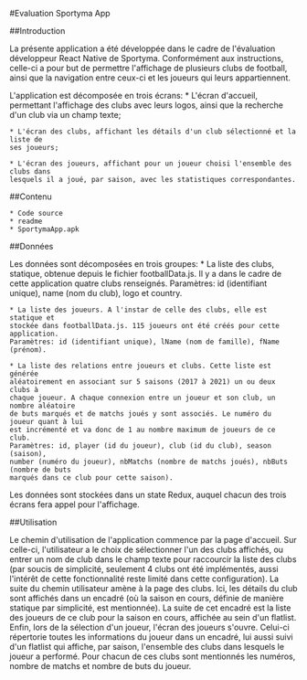 #Evaluation Sportyma App

##Introduction

La présente application a été développée dans le cadre de l'évaluation développeur 
React Native de Sportyma. Conformément aux instructions, celle-ci a pour but de 
permettre l'affichage de plusieurs clubs de football, ainsi que la navigation entre 
ceux-ci et les joueurs qui leurs appartiennent.

L'application est décomposée en trois écrans:
	* L'écran d'accueil, permettant l'affichage des clubs avec leurs logos, 
	ainsi que la recherche d'un club via un champ texte;
	
	* L'écran des clubs, affichant les détails d'un club sélectionné et la liste de 
	ses joueurs;
	
	* L'écran des joueurs, affichant pour un joueur choisi l'ensemble des clubs dans 
	lesquels il	a joué, par saison, avec les statistiques correspondantes.
	
##Contenu

	* Code source
	* readme
	* SportymaApp.apk

##Données

Les données sont décomposées en trois groupes:
	* La liste des clubs, statique, obtenue depuis le fichier footballData.js. 
	Il y a dans le cadre de cette application quatre clubs renseignés.
	Paramètres: id (identifiant unique), name (nom du club), logo et country.
	
	* La liste des joueurs. A l'instar de celle des clubs, elle est statique et
	stockée dans footballData.js. 115 joueurs ont été créés pour cette application.
	Paramètres: id (identifiant unique), lName (nom de famille), fName (prénom).
	
	* La liste des relations entre joueurs et clubs. Cette liste est générée 
	aléatoirement en associant sur 5 saisons (2017 à 2021) un ou deux clubs à 
	chaque joueur. A chaque connexion entre un joueur et son club, un nombre aléatoire
	de buts marqués et de matchs joués y sont associés. Le numéro du joueur quant à lui
	est incrémenté et va donc de 1 au nombre maximum de joueurs de ce club.
	Paramètres: id, player (id du joueur), club (id du club), season (saison),
	number (numéro du joueur), nbMatchs (nombre de matchs joués), nbButs (nombre de buts
	marqués dans ce club pour cette saison).
	
Les données sont stockées dans un state Redux, auquel chacun des trois écrans fera appel
pour l'affichage.

##Utilisation

Le chemin d'utilisation de l'application commence par la page d'accueil. Sur celle-ci,
l'utilisateur a le choix de sélectionner l'un des clubs affichés, ou entrer un nom de 
club dans le champ texte pour raccourcir la liste des clubs (par soucis de simplicité,
seulement 4 clubs ont été implémentés, aussi l'intérêt de cette fonctionnalité reste 
limité dans cette configuration). 
La suite du chemin utilisateur amène à la page des clubs. Ici, les détails du club sont
affichés dans un encadré (où la saison en cours, définie de manière statique par
simplicité, est mentionnée). La suite de cet encadré est la liste des joueurs de ce club
pour la saison en cours, affichée au sein d'un flatlist.
Enfin, lors de la sélection d'un joueur, l'écran des joueurs s'ouvre. Celui-ci répertorie 
toutes les informations du joueur dans un encadré, lui aussi suivi d'un flatlist qui 
affiche, par saison, l'ensemble des clubs dans lesquels le joueur a performé. Pour
chacun de ces clubs sont mentionnés les numéros, nombre de matchs et nombre de buts du
joueur.